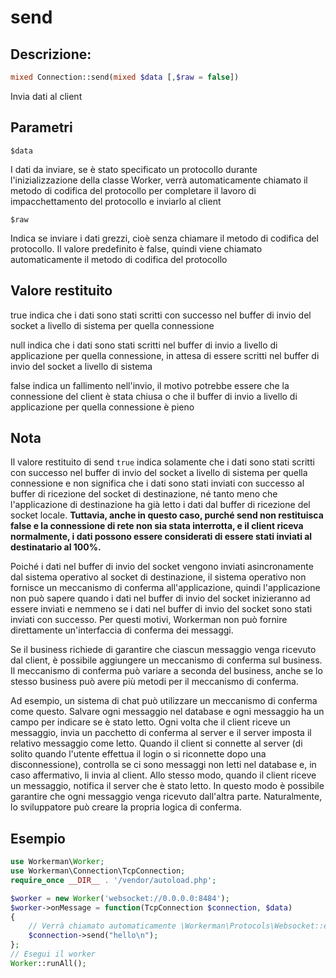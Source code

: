 # send
## Descrizione:
```php
mixed Connection::send(mixed $data [,$raw = false])
```

Invia dati al client

## Parametri

 ``` $data ```

I dati da inviare, se è stato specificato un protocollo durante l'inizializzazione della classe Worker, verrà automaticamente chiamato il metodo di codifica del protocollo per completare il lavoro di impacchettamento del protocollo e inviarlo al client

 ``` $raw ```
 
Indica se inviare i dati grezzi, cioè senza chiamare il metodo di codifica del protocollo. Il valore predefinito è false, quindi viene chiamato automaticamente il metodo di codifica del protocollo

## Valore restituito

true indica che i dati sono stati scritti con successo nel buffer di invio del socket a livello di sistema per quella connessione

null indica che i dati sono stati scritti nel buffer di invio a livello di applicazione per quella connessione, in attesa di essere scritti nel buffer di invio del socket a livello di sistema

false indica un fallimento nell'invio, il motivo potrebbe essere che la connessione del client è stata chiusa o che il buffer di invio a livello di applicazione per quella connessione è pieno

## Nota
Il valore restituito di send ```true``` indica solamente che i dati sono stati scritti con successo nel buffer di invio del socket a livello di sistema per quella connessione e non significa che i dati sono stati inviati con successo al buffer di ricezione del socket di destinazione, né tanto meno che l'applicazione di destinazione ha già letto i dati dal buffer di ricezione del socket locale. **Tuttavia, anche in questo caso, purché send non restituisca false e la connessione di rete non sia stata interrotta, e il client riceva normalmente, i dati possono essere considerati di essere stati inviati al destinatario al 100%.** 

Poiché i dati nel buffer di invio del socket vengono inviati asincronamente dal sistema operativo al socket di destinazione, il sistema operativo non fornisce un meccanismo di conferma all'applicazione, quindi l'applicazione non può sapere quando i dati nel buffer di invio del socket inizieranno ad essere inviati e nemmeno se i dati nel buffer di invio del socket sono stati inviati con successo. Per questi motivi, Workerman non può fornire direttamente un'interfaccia di conferma dei messaggi.

Se il business richiede di garantire che ciascun messaggio venga ricevuto dal client, è possibile aggiungere un meccanismo di conferma sul business. Il meccanismo di conferma può variare a seconda del business, anche se lo stesso business può avere più metodi per il meccanismo di conferma.

Ad esempio, un sistema di chat può utilizzare un meccanismo di conferma come questo. Salvare ogni messaggio nel database e ogni messaggio ha un campo per indicare se è stato letto. Ogni volta che il client riceve un messaggio, invia un pacchetto di conferma al server e il server imposta il relativo messaggio come letto. Quando il client si connette al server (di solito quando l'utente effettua il login o si riconnette dopo una disconnessione), controlla se ci sono messaggi non letti nel database e, in caso affermativo, li invia al client. Allo stesso modo, quando il client riceve un messaggio, notifica il server che è stato letto. In questo modo è possibile garantire che ogni messaggio venga ricevuto dall'altra parte. Naturalmente, lo sviluppatore può creare la propria logica di conferma.

## Esempio

```php
use Workerman\Worker;
use Workerman\Connection\TcpConnection;
require_once __DIR__ . '/vendor/autoload.php';

$worker = new Worker('websocket://0.0.0.0:8484');
$worker->onMessage = function(TcpConnection $connection, $data)
{
    // Verrà chiamato automaticamente \Workerman\Protocols\Websocket::encode per imballare i dati nel protocollo websocket e inviarli
    $connection->send("hello\n");
};
// Esegui il worker
Worker::runAll();
```
